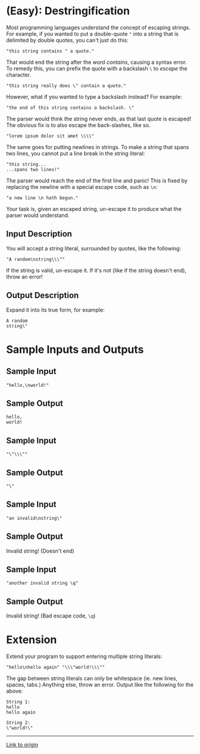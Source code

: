 # [](#EasyIcon) **(Easy)**: Destringification

Most programming languages understand the concept of escaping strings. For example, if you wanted to put a double-quote `"` into a string that is delimited by double quotes, you can't just do this:

    "this string contains " a quote."

That would end the string after the word *contains*, causing a syntax error. To remedy this, you can prefix the quote with a backslash `\` to *escape* the character.

    "this string really does \" contain a quote."

However, what if you wanted to type a backslash instead? For example:

    "the end of this string contains a backslash. \"

The parser would think the string never ends, as that last quote is escaped! The obvious fix is to also escape the back-slashes, like so.

    "lorem ipsum dolor sit amet \\\\"

The same goes for putting newlines in strings. To make a string that spans two lines, you cannot put a line break in the string literal:

    "this string...
    ...spans two lines!"

The parser would reach the end of the first line and panic! This is fixed by replacing the newline with a special escape code, such as `\n`:

    "a new line \n hath begun."

Your task is, given an escaped string, un-escape it to produce what the parser would understand.

## Input Description

You will accept a string literal, surrounded by quotes, like the following:

    "A random\nstring\\\""

If the string is valid, un-escape it. If it's not (like if the string doesn't end), throw an error!

## Output Description

Expand it into its true form, for example:

    A random
    string\"

# Sample Inputs and Outputs

## Sample Input

    "hello,\nworld!"

## Sample Output

    hello,
    world!

## Sample Input

    "\"\\\""

## Sample Output

    "\"

## Sample Input

    "an invalid\nstring\"

## Sample Output

Invalid string! (Doesn't end)

## Sample Input

    "another invalid string \q"

## Sample Output

Invalid string! (Bad escape code, `\q`)

# Extension

Extend your program to support entering multiple string literals:

    "hello\nhello again" "\\\"world!\\\""

The gap between string literals can only be whitespace (ie. new lines, spaces, tabs.) Anything else, throw an error. Output like the following for the above:

    String 1:
    hello
    hello again

    String 2:
    \"world!\"

---

[Link to origin](https://www.reddit.com/r/dailyprogrammer/2q2xnc)